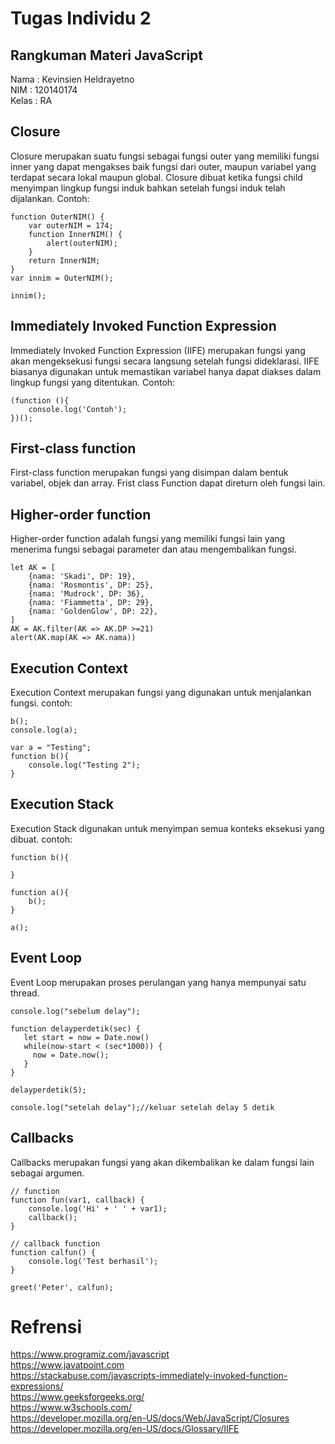 # Tugas Individu 2
## Rangkuman Materi JavaScript

Nama  : Kevinsien Heldrayetno\
NIM   : 120140174\
Kelas : RA

## Closure
Closure merupakan suatu fungsi sebagai fungsi outer yang memiliki fungsi inner yang dapat mengakses baik fungsi dari outer, maupun variabel yang terdapat secara lokal maupun global. Closure dibuat ketika fungsi child menyimpan lingkup fungsi induk bahkan setelah fungsi induk telah dijalankan.
Contoh:
```
function OuterNIM() {
    var outerNIM = 174;
    function InnerNIM() {
        alert(outerNIM);
    }
    return InnerNIM;
}
var innim = OuterNIM();

innim(); 
```

## Immediately Invoked Function Expression
Immediately Invoked Function Expression (IIFE) merupakan fungsi yang akan mengeksekusi fungsi secara langsung setelah fungsi dideklarasi. IIFE biasanya digunakan untuk memastikan variabel hanya dapat diakses dalam lingkup fungsi yang ditentukan.
Contoh:
```
(function (){
    console.log('Contoh');
})();
```

## First-class function
First-class function merupakan fungsi yang disimpan dalam bentuk variabel, objek dan array. Frist class Function dapat direturn oleh fungsi lain.

## Higher-order function
Higher-order function adalah fungsi yang memiliki fungsi lain yang menerima fungsi sebagai parameter dan atau mengembalikan fungsi.
```
let AK = [
    {nama: 'Skadi', DP: 19},
    {nama: 'Rosmontis', DP: 25},
    {nama: 'Mudrock', DP: 36},
    {nama: 'Fiammetta', DP: 29},
    {nama: 'GoldenGlow', DP: 22},
]
AK = AK.filter(AK => AK.DP >=21)
alert(AK.map(AK => AK.nama))
```

## Execution Context
Execution Context merupakan fungsi yang digunakan untuk menjalankan fungsi.
contoh:
```
b();
console.log(a);

var a = "Testing";
function b(){
    console.log("Testing 2");
}
```


## Execution Stack
Execution Stack digunakan untuk menyimpan semua konteks eksekusi yang dibuat.
contoh:
```
function b(){

}

function a(){
    b();
}

a();
```

## Event Loop
Event Loop merupakan proses perulangan yang hanya mempunyai satu thread.
```
console.log("sebelum delay");
  
function delayperdetik(sec) {
   let start = now = Date.now()
   while(now-start < (sec*1000)) {
     now = Date.now();
   }
}
  
delayperdetik(5);
  
console.log("setelah delay");//keluar setelah delay 5 detik
```
## Callbacks
Callbacks merupakan fungsi yang akan dikembalikan ke dalam fungsi lain sebagai argumen.
```
// function
function fun(var1, callback) {
    console.log('Hi' + ' ' + var1);
    callback();
}

// callback function
function calfun() {
    console.log('Test berhasil');
}

greet('Peter', calfun);
```


# Refrensi
https://www.programiz.com/javascript \
https://www.javatpoint.com \
https://stackabuse.com/javascripts-immediately-invoked-function-expressions/ \
https://www.geeksforgeeks.org/ \
https://www.w3schools.com/ \
https://developer.mozilla.org/en-US/docs/Web/JavaScript/Closures \
https://developer.mozilla.org/en-US/docs/Glossary/IIFE

